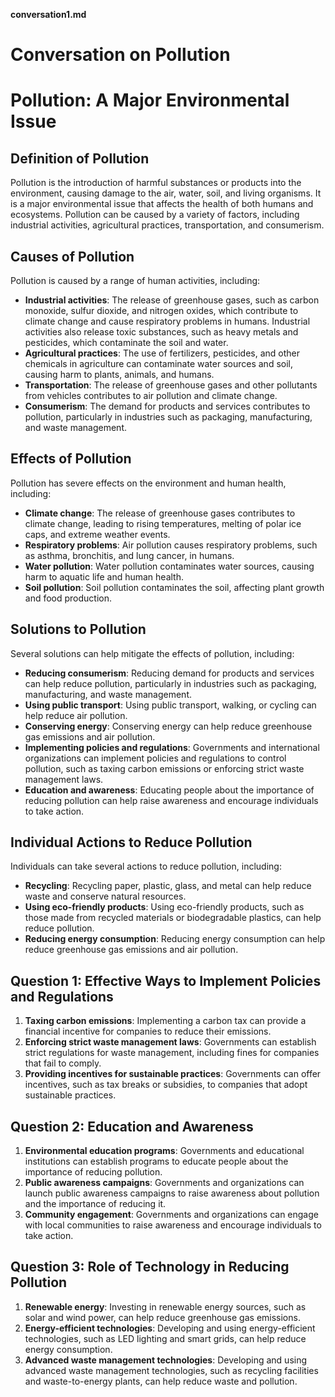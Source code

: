 **conversation1.md**

# Conversation on Pollution

**Pollution: A Major Environmental Issue**
================================================

**Definition of Pollution**
-------------------------

Pollution is the introduction of harmful substances or products into the environment, causing damage to the air, water, soil, and living organisms. It is a major environmental issue that affects the health of both humans and ecosystems. Pollution can be caused by a variety of factors, including industrial activities, agricultural practices, transportation, and consumerism.

**Causes of Pollution**
----------------------

Pollution is caused by a range of human activities, including:

*   **Industrial activities**: The release of greenhouse gases, such as carbon monoxide, sulfur dioxide, and nitrogen oxides, which contribute to climate change and cause respiratory problems in humans. Industrial activities also release toxic substances, such as heavy metals and pesticides, which contaminate the soil and water.
*   **Agricultural practices**: The use of fertilizers, pesticides, and other chemicals in agriculture can contaminate water sources and soil, causing harm to plants, animals, and humans.
*   **Transportation**: The release of greenhouse gases and other pollutants from vehicles contributes to air pollution and climate change.
*   **Consumerism**: The demand for products and services contributes to pollution, particularly in industries such as packaging, manufacturing, and waste management.

**Effects of Pollution**
----------------------

Pollution has severe effects on the environment and human health, including:

*   **Climate change**: The release of greenhouse gases contributes to climate change, leading to rising temperatures, melting of polar ice caps, and extreme weather events.
*   **Respiratory problems**: Air pollution causes respiratory problems, such as asthma, bronchitis, and lung cancer, in humans.
*   **Water pollution**: Water pollution contaminates water sources, causing harm to aquatic life and human health.
*   **Soil pollution**: Soil pollution contaminates the soil, affecting plant growth and food production.

**Solutions to Pollution**
-------------------------

Several solutions can help mitigate the effects of pollution, including:

*   **Reducing consumerism**: Reducing demand for products and services can help reduce pollution, particularly in industries such as packaging, manufacturing, and waste management.
*   **Using public transport**: Using public transport, walking, or cycling can help reduce air pollution.
*   **Conserving energy**: Conserving energy can help reduce greenhouse gas emissions and air pollution.
*   **Implementing policies and regulations**: Governments and international organizations can implement policies and regulations to control pollution, such as taxing carbon emissions or enforcing strict waste management laws.
*   **Education and awareness**: Educating people about the importance of reducing pollution can help raise awareness and encourage individuals to take action.

**Individual Actions to Reduce Pollution**
------------------------------------------

Individuals can take several actions to reduce pollution, including:

*   **Recycling**: Recycling paper, plastic, glass, and metal can help reduce waste and conserve natural resources.
*   **Using eco-friendly products**: Using eco-friendly products, such as those made from recycled materials or biodegradable plastics, can help reduce pollution.
*   **Reducing energy consumption**: Reducing energy consumption can help reduce greenhouse gas emissions and air pollution.

**Question 1: Effective Ways to Implement Policies and Regulations**
---------------------------------------------------------

1.  **Taxing carbon emissions**: Implementing a carbon tax can provide a financial incentive for companies to reduce their emissions.
2.  **Enforcing strict waste management laws**: Governments can establish strict regulations for waste management, including fines for companies that fail to comply.
3.  **Providing incentives for sustainable practices**: Governments can offer incentives, such as tax breaks or subsidies, to companies that adopt sustainable practices.

**Question 2: Education and Awareness**
----------------------------------------

1.  **Environmental education programs**: Governments and educational institutions can establish programs to educate people about the importance of reducing pollution.
2.  **Public awareness campaigns**: Governments and organizations can launch public awareness campaigns to raise awareness about pollution and the importance of reducing it.
3.  **Community engagement**: Governments and organizations can engage with local communities to raise awareness and encourage individuals to take action.

**Question 3: Role of Technology in Reducing Pollution**
---------------------------------------------------

1.  **Renewable energy**: Investing in renewable energy sources, such as solar and wind power, can help reduce greenhouse gas emissions.
2.  **Energy-efficient technologies**: Developing and using energy-efficient technologies, such as LED lighting and smart grids, can help reduce energy consumption.
3.  **Advanced waste management technologies**: Developing and using advanced waste management technologies, such as recycling facilities and waste-to-energy plants, can help reduce waste and pollution.